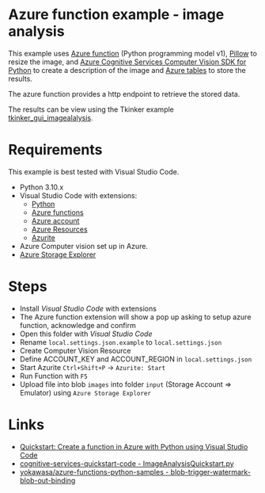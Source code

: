 # Azure function example - image analysis

This example uses [Azure function](https://learn.microsoft.com/en-us/azure/azure-functions/functions-reference-python) (Python programming model v1), [Pillow](https://pypi.org/project/Pillow/) to resize the image, and [Azure Cognitive Services Computer Vision SDK for Python](https://pypi.org/project/azure-cognitiveservices-vision-computervision/) to create a description of the image and [Azure tables](https://learn.microsoft.com/en-us/python/api/overview/azure/data-tables-readme) to store the results. 

The azure function provides a http endpoint to retrieve the stored data. 

The results can be view using the Tkinker example [tkinker_gui_imagealalysis](../tkinker_gui_imagealalysis). 

# Requirements

This example is best tested with Visual Studio Code. 

 - Python 3.10.x
 - Visual Studio Code with extensions:
   - [Python](https://marketplace.visualstudio.com/items?itemName=ms-python.python)
   - [Azure functions](https://marketplace.visualstudio.com/items?itemName=ms-azuretools.vscode-azurefunctions)
   - [Azure account](https://marketplace.visualstudio.com/items?itemName=ms-vscode.azure-account)
   - [Azure Resources](https://marketplace.visualstudio.com/items?itemName=ms-azuretools.vscode-azureresourcegroups)
   - [Azurite](https://marketplace.visualstudio.com/items?itemName=Azurite.azurite)
 - Azure Computer vision set up in Azure.
 - [Azure Storage Explorer](https://azure.microsoft.com/en-us/products/storage/storage-explorer)

# Steps
 - Install *Visual Studio Code* with extensions
 - The Azure function extension will show a pop up asking to setup azure function, acknowledge and confirm
 - Open this folder with *Visual Studio Code*
 - Rename `local.settings.json.example` to `local.settings.json`
 - Create Computer Vision Resource
 - Define ACCOUNT_KEY and ACCOUNT_REGION in `local.settings.json`
 - Start Azurite `Ctrl+Shift+P` -> `Azurite: Start`
 - Run Function with `F5`
 - Upload file into blob `images` into folder `input` (Storage Account => Emulator) using `Azure Storage Explorer`

# Links
 - [Quickstart: Create a function in Azure with Python using Visual Studio Code](https://learn.microsoft.com/en-us/azure/azure-functions/create-first-function-vs-code-python?pivots=python-mode-decorators)
 - [cognitive-services-quickstart-code - ImageAnalysisQuickstart.py](https://github.com/Azure-Samples/cognitive-services-quickstart-code/blob/master/python/ComputerVision/ImageAnalysisQuickstart.py)
 - [yokawasa/azure-functions-python-samples - blob-trigger-watermark-blob-out-binding](https://github.com/yokawasa/azure-functions-python-samples/blob/master/v2functions/blob-trigger-watermark-blob-out-binding/__init__.py)